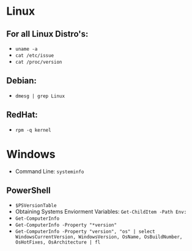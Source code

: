 # Linux 
## For all Linux Distro's:
- `uname -a`
- `cat /etc/issue`
- `cat /proc/version`

## Debian:
- `dmesg | grep Linux`
## RedHat:
- `rpm -q kernel`
# Windows
- Command Line: `systeminfo`
## PowerShell
- `$PSVersionTable`
- Obtaining Systems Enviorment Variables: `Get-ChildItem -Path Env:`
- `Get-ComputerInfo`
- `Get-ComputerInfo -Property "*version"`
- `Get-ComputerInfo -Property "version", "os" | select WindowsCurrentVersion, WindowsVersion, OsName, OsBuildNumber, OsHotFixes, OsArchitecture | fl`
